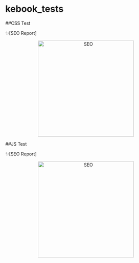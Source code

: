 # kebook_tests

##CSS Test

 ✨[SEO Report]
 
 <p align="center">

  <img src="/CSS-Test/images/CSS_SEO" alt="SEO" width="300"/>

<p align="center">

##JS Test

 ✨[SEO Report]
 
 <p align="center">

  <img src="/JS-Test/images/CSS_SEO" alt="SEO" width="300"/>

<p align="center">
